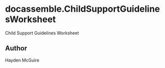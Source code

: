 # docassemble.ChildSupportGuidelinesWorksheet

Child Support Guidelines Worksheet

## Author

Hayden McGuire

